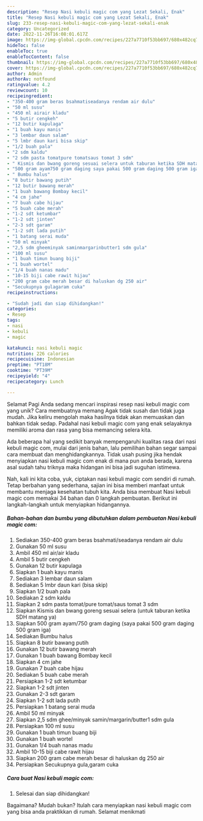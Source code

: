 ```yaml
---
description: "Resep Nasi kebuli magic com yang Lezat Sekali, Enak"
title: "Resep Nasi kebuli magic com yang Lezat Sekali, Enak"
slug: 233-resep-nasi-kebuli-magic-com-yang-lezat-sekali-enak
category: Uncategorized
date: 2022-11-26T16:08:01.617Z
image: https://img-global.cpcdn.com/recipes/227a7710f53bb697/680x482cq70/nasi-kebuli-magic-com-foto-resep-utama.jpg
hideToc: false
enableToc: true
enableTocContent: false
thumbnail: https://img-global.cpcdn.com/recipes/227a7710f53bb697/680x482cq70/nasi-kebuli-magic-com-foto-resep-utama.jpg
cover: https://img-global.cpcdn.com/recipes/227a7710f53bb697/680x482cq70/nasi-kebuli-magic-com-foto-resep-utama.jpg
author: Admin
authorAv: notfound
ratingvalue: 4.2
reviewcount: 10
recipeingredient:
- "350-400 gram beras bsahmatiseadanya rendam air dulu"
- "50 ml susu"
- "450 ml airair kladu"
- "5 butir cengkeh"
- "12 butir kapulaga"
- "1 buah kayu manis"
- "3 lembar daun salam"
- "5 lmbr daun kari bisa skip"
- "1/2 buah pala"
- "2 sdm kaldu"
- "2 sdm pasta tomatpure tomatsaus tomat 3 sdm"
- " Kismis dan bwang goreng sesuai selera untuk taburan ketika SDH matang ya"
- "500 gram ayam750 gram daging saya pakai 500 gram daging 500 gram iga"
- " Bumbu halus"
- "8 butir bawang putih"
- "12 butir bawang merah"
- "1 buah bawang Bombay kecil"
- "4 cm jahe"
- "7 buah cabe hijau"
- "5 buah cabe merah"
- "1-2 sdt ketumbar"
- "1-2 sdt jinten"
- "2-3 sdt garam"
- "1-2 sdt lada putih"
- "1 batang serai muda"
- "50 ml minyak"
- "2,5 sdm gheeminyak saminmargarinbutter1 sdm gula"
- "100 ml susu"
- "1 buah timun buang biji"
- "1 buah wortel"
- "1/4 buah nanas madu"
- "10-15 biji cabe rawit hijau"
- "200 gram cabe merah besar di haluskan dg 250 air"
- "Secukupnya gulagaram cuka"
recipeinstructions:

- "Sudah jadi dan siap dihidangkan!"
categories:
- Resep
tags:
- nasi
- kebuli
- magic

katakunci: nasi kebuli magic 
nutrition: 226 calories
recipecuisine: Indonesian
preptime: "PT18M"
cooktime: "PT39M"
recipeyield: "4"
recipecategory: Lunch

---
```



Selamat Pagi Anda sedang mencari inspirasi resep nasi kebuli magic com yang unik? Cara membuatnya memang Agak tidak susah dan tidak juga mudah. Jika keliru mengolah maka hasilnya tidak akan memuaskan dan bahkan tidak sedap. Padahal nasi kebuli magic com yang enak selayaknya memiliki aroma dan rasa yang bisa memancing selera kita.




Ada beberapa hal yang sedikit banyak mempengaruhi kualitas rasa dari nasi kebuli magic com, mulai dari jenis bahan, lalu pemilihan bahan segar sampai cara membuat dan menghidangkannya. Tidak usah pusing jika hendak menyiapkan nasi kebuli magic com enak di mana pun anda berada, karena asal sudah tahu triknya maka hidangan ini bisa jadi suguhan istimewa.


Nah, kali ini kita coba, yuk, ciptakan nasi kebuli magic com sendiri di rumah. Tetap berbahan yang sederhana, sajian ini bisa memberi manfaat untuk membantu menjaga kesehatan tubuh kita. Anda bisa membuat Nasi kebuli magic com memakai 34 bahan dan 0 langkah pembuatan. Berikut ini langkah-langkah untuk menyiapkan hidangannya.

<!--inarticleads1-->

##### Bahan-bahan dan bumbu yang dibutuhkan dalam pembuatan Nasi kebuli magic com:

1. Sediakan 350-400 gram beras bsahmati/seadanya rendam air dulu
1. Gunakan 50 ml susu
1. Ambil 450 ml air/air kladu
1. Ambil 5 butir cengkeh
1. Gunakan 12 butir kapulaga
1. Siapkan 1 buah kayu manis
1. Sediakan 3 lembar daun salam
1. Sediakan 5 lmbr daun kari (bisa skip)
1. Siapkan 1/2 buah pala
1. Sediakan 2 sdm kaldu
1. Siapkan 2 sdm pasta tomat/pure tomat/saus tomat 3 sdm
1. Siapkan  Kismis dan bwang goreng sesuai selera (untuk taburan ketika SDH matang ya)
1. Siapkan 500 gram ayam/750 gram daging (saya pakai 500 gram daging 500 gram iga)
1. Sediakan  Bumbu halus
1. Siapkan 8 butir bawang putih
1. Gunakan 12 butir bawang merah
1. Gunakan 1 buah bawang Bombay kecil
1. Siapkan 4 cm jahe
1. Gunakan 7 buah cabe hijau
1. Sediakan 5 buah cabe merah
1. Persiapkan 1-2 sdt ketumbar
1. Siapkan 1-2 sdt jinten
1. Gunakan 2-3 sdt garam
1. Siapkan 1-2 sdt lada putih
1. Persiapkan 1 batang serai muda
1. Ambil 50 ml minyak
1. Siapkan 2,5 sdm ghee/minyak samin/margarin/butter1 sdm gula
1. Persiapkan 100 ml susu
1. Gunakan 1 buah timun buang biji
1. Gunakan 1 buah wortel
1. Gunakan 1/4 buah nanas madu
1. Ambil 10-15 biji cabe rawit hijau
1. Siapkan 200 gram cabe merah besar di haluskan dg 250 air
1. Persiapkan Secukupnya gula,garam cuka




<!--inarticleads2-->

##### Cara buat Nasi kebuli magic com:


1. Selesai dan siap dihidangkan!



Bagaimana? Mudah bukan? Itulah cara menyiapkan nasi kebuli magic com yang bisa anda praktikkan di rumah. Selamat menikmati
